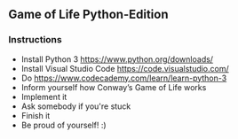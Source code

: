 ## Game of Life Python-Edition

### Instructions

- Install Python 3 https://www.python.org/downloads/
- Install Visual Studio Code https://code.visualstudio.com/
- Do https://www.codecademy.com/learn/learn-python-3
- Inform yourself how Conway’s Game of Life works
- Implement it
- Ask somebody if you're stuck
- Finish it
- Be proud of yourself! :) 